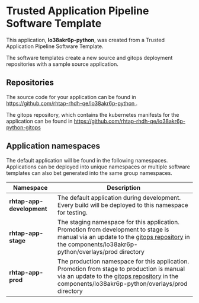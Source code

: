 # Trusted Application Pipeline Software Template

This application, **lo38akr6p-python**, was created from a Trusted Application Pipeline Software Template.

The software templates create a new source and gitops deployment repositories with a sample source application. 

## Repositories

The source code for your application can be found in [https://github.com/rhtap-rhdh-qe/lo38akr6p-python ](https://github.com/rhtap-rhdh-qe/lo38akr6p-python ).
 
The gitops repository, which contains the kubernetes manifests for the application can be found in 
[https://github.com/rhtap-rhdh-qe/lo38akr6p-python-gitops ](https://github.com/rhtap-rhdh-qe/lo38akr6p-python-gitops ) 

## Application namespaces 

The default application will be found in the following namespaces. Applications can be deployed into unique namespaces or multiple software templates can also bet generated into the same group namespaces.  

|  Namespace   |  Description   |  
| -------- | -------- |   
| **rhtap-app-development** | The default application during development. Every build will be deployed to this namespace for testing. | 
| **rhtap-app-stage** | The staging namespace for this application. Promotion from development to stage is manual via an update to the [gitops repository](https://github.com/rhtap-rhdh-qe/lo38akr6p-python-gitops ) in the components/lo38akr6p-python/overlays/prod directory |  
| **rhtap-app-prod** | The production namespace for this application. Promotion from stage to production is manual via an update to the [gitops repository](https://github.com/rhtap-rhdh-qe/lo38akr6p-python-gitops ) in the components/lo38akr6p-python/overlays/prod directory | 